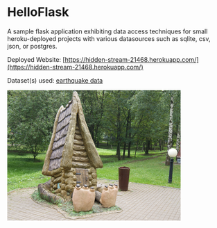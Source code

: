 # HelloFlask

A sample flask application exhibiting data access techniques for small heroku-deployed projects with various datasources such as sqlite, csv, json, or postgres.

Deployed Website:
[https://hidden-stream-21468.herokuapp.com/](https://hidden-stream-21468.herokuapp.com/)

Dataset(s) used:
[earthquake data](https://www.kaggle.com/usgs/earthquake-database)

![hut](https://github.com/northernocean/HelloFlask/blob/1e0ae2c38367dc9931dedd81e085704e056014db/images/sample-hut-400x300.png)
